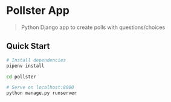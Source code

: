 # Pollster App

> Python Django app to create polls with questions/choices

## Quick Start

``` bash
# Install dependencies
pipenv install

cd pollster

# Serve on localhost:8000
python manage.py runserver

